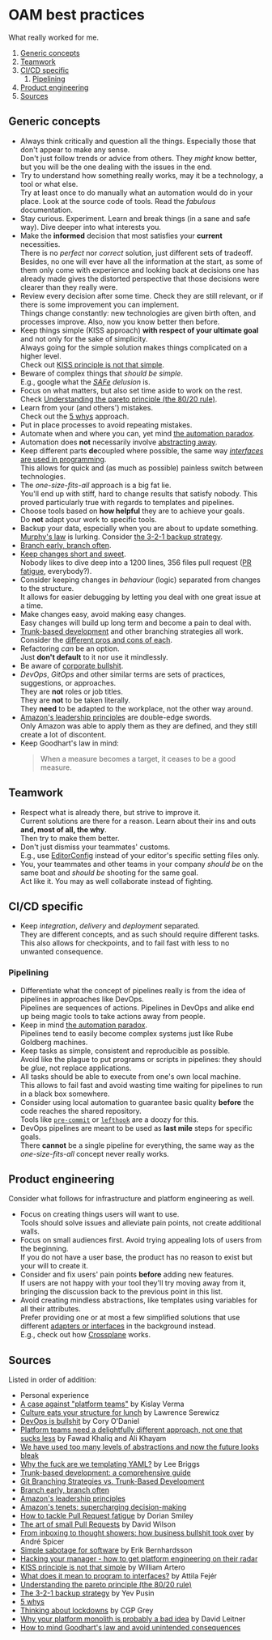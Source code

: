 # OAM best practices

What really worked for me.

1. [Generic concepts](#generic-concepts)
1. [Teamwork](#teamwork)
1. [CI/CD specific](#cicd-specific)
   1. [Pipelining](#pipelining)
1. [Product engineering](#product-engineering)
1. [Sources](#sources)

## Generic concepts

- Always think critically and question all the things. Especially those that don't appear to make any sense.<br/>
  Don't just follow trends or advice from others. They _might_ know better, but you will be the one dealing with the issues in the end.
- Try to understand how something really works, may it be a technology, a tool or what else.<br/>
  Try at least once to do manually what an automation would do in your place. Look at the source code of tools. Read the _fabulous_ documentation.
- Stay curious. Experiment. Learn and break things (in a sane and safe way). Dive deeper into what interests you.
- Make the **informed** decision that most satisfies your **current** necessities.<br/>
  There is no _perfect_ nor _correct_ solution, just different sets of tradeoff. Besides, no one will ever have all the information at the start, as some of them only come with experience and looking back at decisions one has already made gives the distorted perspective that those decisions were clearer than they really were.
- Review every decision after some time. Check they are still relevant, or if there is some improvement you can implement.<br/>
  Things change constantly: new technologies are given birth often, and processes improve. Also, now you know better then before.
- Keep things simple (KISS approach) **with respect of your ultimate goal** and not only for the sake of simplicity.<br/>
  Always going for the simple solution makes things complicated on a higher level.<br/>
  Check out [KISS principle is not that simple].
- Beware of complex things that _should be simple_.<br/>
  E.g., google what the _[SAFe] delusion_ is.
- Focus on what matters, but also set time aside to work on the rest.<br/>
  Check [Understanding the pareto principle (the 80/20 rule)].
- Learn from your (and others') mistakes.<br/>
  Check out the [5 whys] approach.
- Put in place processes to avoid repeating mistakes.
- Automate when and where you can, yet mind [the automation paradox].
- Automation does **not** necessarily involve [abstracting away][we have used too many levels of abstractions and now the future looks bleak].
- Keep different parts **de**coupled where possible, the same way [_interfaces_ are used in programming][what does it mean to program to interfaces?].<br/>
  This allows for quick and (as much as possible) painless switch between technologies.
- The _one-size-fits-all_ approach is a big fat lie.<br/>
  You'll end up with stiff, hard to change results that satisfy nobody. This proved particularly true with regards to templates and pipelines.
- Choose tools based on **how helpful** they are to achieve your goals.<br/>
  Do **not** adapt your work to specific tools.
- Backup your data, especially when you are about to update something.<br/>
  [Murphy's law] is lurking. Consider [the 3-2-1 backup strategy].
- [Branch early, branch often].
- [Keep changes short and sweet][the art of small pull requests].<br/>
  Nobody likes to dive deep into a 1200 lines, 356 files pull request ([PR fatigue][how to tackle pull request fatigue], everybody?).
- Consider keeping changes in _behaviour_ (logic) separated from changes to the structure.<br/>
  It allows for easier debugging by letting you deal with one great issue at a time.
- Make changes easy, avoid making easy changes.<br/>
  Easy changes will build up long term and become a pain to deal with.
- [Trunk-based development][trunk-based development: a comprehensive guide] and other branching strategies all work.<br/>
  Consider the [different pros and cons of each][git branching strategies vs. trunk-based development].
- Refactoring _can_ be an option.<br/>
  Just **don't default** to it nor use it mindlessly.
- Be aware of [corporate bullshit][from inboxing to thought showers: how business bullshit took over].
- _DevOps_, _GitOps_ and other similar terms are sets of practices, suggestions, or approaches.<br/>
  They are **not** roles or job titles.<br/>
  They are **not** to be taken literally.<br/>
  They **need** to be adapted to the workplace, not the other way around.
- [Amazon's leadership principles] are double-edge swords.<br/>
  Only Amazon was able to apply them as they are defined, and they still create a lot of discontent.
- Keep Goodhart's law in mind:
  > When a measure becomes a target, it ceases to be a good measure.

## Teamwork

- Respect what is already there, but strive to improve it.<br/>
  Current solutions are there for a reason. Learn about their ins and outs **and, most of all, the why**.<br/>
  Then try to make them better.
- Don't just dismiss your teammates' customs.<br/>
  E.g., use [EditorConfig] instead of your editor's specific setting files only.
- You, your teammates and other teams in your company _should be_ on the same boat and _should be_ shooting for the same goal.<br/>
  Act like it. You may as well collaborate instead of fighting.

## CI/CD specific

- Keep _integration_, _delivery_ and _deployment_ separated.<br/>
  They are different concepts, and as such should require different tasks.<br/>
  This also allows for checkpoints, and to fail fast with less to no unwanted consequence.

### Pipelining

- Differentiate what the concept of pipelines really is from the idea of pipelines in approaches like DevOps.<br/>
  Pipelines are sequences of actions. Pipelines in DevOps and alike end up being magic tools to take actions away from people.
- Keep in mind [the automation paradox].<br/>
  Pipelines tend to easily become complex systems just like Rube Goldberg machines.
- Keep tasks as simple, consistent and reproducible as possible.<br/>
  Avoid like the plague to put programs or scripts in pipelines: they should be _glue_, not replace applications.
- All tasks should be able to execute from one's own local machine.<br/>
  This allows to fail fast and avoid wasting time waiting for pipelines to run in a black box somewhere.
- Consider using local automation to guarantee basic quality **before** the code reaches the shared repository.<br/>
  Tools like [`pre-commit`][pre-commit] or [`lefthook`][lefthook] are a doozy for this.
- DevOps pipelines are meant to be used as **last mile** steps for specific goals.<br/>
  There **cannot** be a single pipeline for everything, the same way as the _one-size-fits-all_ concept never really works.

## Product engineering

Consider what follows for infrastructure and platform engineering as well.

- Focus on creating things users will want to use.<br/>
  Tools should solve issues and alleviate pain points, not create additional walls.
- Focus on small audiences first. Avoid trying appealing lots of users from the beginning.<br/>
  If you do not have a user base, the product has no reason to exist but your will to create it.
- Consider and fix users' pain points **before** adding new features.<br/>
  If users are not happy with your tool they'll try moving away from it, bringing the discussion back to the previous point in this list.
- Avoid creating mindless abstractions, like templates using variables for all their attributes.<br/>
  Prefer providing one or at most a few simplified solutions that use different [adapters or interfaces][what does it mean to program to interfaces?] in the background instead.<br/>
  E.g., check out how [Crossplane] works.

## Sources

Listed in order of addition:

- Personal experience
- [A case against "platform teams"] by Kislay Verma
- [Culture eats your structure for lunch] by Lawrence Serewicz
- [DevOps is bullshit] by Cory O'Daniel
- [Platform teams need a delightfully different approach, not one that sucks less] by Fawad Khaliq and Ali Khayam
- [We have used too many levels of abstractions and now the future looks bleak]
- [Why the fuck are we templating YAML?] by Lee Briggs
- [Trunk-based development: a comprehensive guide]
- [Git Branching Strategies vs. Trunk-Based Development]
- [Branch early, branch often]
- [Amazon's leadership principles]
- [Amazon's tenets: supercharging decision-making]
- [How to tackle Pull Request fatigue] by Dorian Smiley
- [The art of small Pull Requests] by David Wilson
- [From inboxing to thought showers: how business bullshit took over] by André Spicer
- [Simple sabotage for software] by Erik Bernhardsson
- [Hacking your manager - how to get platform engineering on their radar]
- [KISS principle is not that simple] by William Artero
- [What does it mean to program to interfaces?] by Attila Fejér
- [Understanding the pareto principle (the 80/20 rule)]
- [The 3-2-1 backup strategy] by Yev Pusin
- [5 whys]
- [Thinking about lockdowns] by CGP Grey
- [Why your platform monolith is probably a bad idea] by David Leitner
- [How to mind Goodhart's law and avoid unintended consequences]

<!--
  References
  -->

<!-- Knowledge base -->
[crossplane]: https://www.crossplane.io/
[editorconfig]: editorconfig.md
[lefthook]: lefthook.md
[pre-commit]: pre-commit.md
[safe]: safe.placeholder
[the automation paradox]: the%20automation%20paradox.md

<!-- Others -->
[5 whys]: https://www.mindtools.com/a3mi00v/5-whys
[a case against "platform teams"]: https://kislayverma.com/organizations/a-case-against-platform-teams/
[amazon's leadership principles]: https://www.amazon.jobs/content/en/our-workplace/leadership-principles
[amazon's tenets: supercharging decision-making]: https://aws.amazon.com/blogs/enterprise-strategy/tenets-supercharging-decision-making/
[branch early, branch often]: https://medium.com/@huydotnet/branch-early-branch-often-daadaad9468e
[culture eats your structure for lunch]: https://thoughtmanagement.org/2013/07/10/culture-eats-your-structure-for-lunch/
[devops is bullshit]: https://blog.massdriver.cloud/posts/devops-is-bullshit/
[from inboxing to thought showers: how business bullshit took over]: https://www.theguardian.com/news/2017/nov/23/from-inboxing-to-thought-showers-how-business-bullshit-took-over
[git branching strategies vs. trunk-based development]: https://launchdarkly.com/blog/git-branching-strategies-vs-trunk-based-development/
[hacking your manager - how to get platform engineering on their radar]: https://www.youtube.com/watch?v=8xprsTXKr0w
[how to mind goodhart's law and avoid unintended consequences]: https://builtin.com/data-science/goodharts-law
[how to tackle pull request fatigue]: https://javascript.plainenglish.io/tackling-pr-fatigue-6865edc205ce
[kiss principle is not that simple]: https://artero.dev/posts/kiss-principle-is-not-that-simple/
[murphy's law]: https://en.wikipedia.org/wiki/Murphy%27s_law
[platform teams need a delightfully different approach, not one that sucks less]: https://www.chkk.io/blog/platform-teams-different-approach
[simple sabotage for software]: https://erikbern.com/2023/12/13/simple-sabotage-for-software.html
[the 3-2-1 backup strategy]: https://www.backblaze.com/blog/the-3-2-1-backup-strategy/
[the art of small pull requests]: https://essenceofcode.com/2019/10/29/the-art-of-small-pull-requests/
[thinking about lockdowns]: https://www.youtube.com/watch?v=SVmEXdGqO-s
[trunk-based development: a comprehensive guide]: https://launchdarkly.com/blog/introduction-to-trunk-based-development/
[understanding the pareto principle (the 80/20 rule)]: https://betterexplained.com/articles/understanding-the-pareto-principle-the-8020-rule/
[we have used too many levels of abstractions and now the future looks bleak]: https://unixsheikh.com/articles/we-have-used-too-many-levels-of-abstractions-and-now-the-future-looks-bleak.html
[what does it mean to program to interfaces?]: https://www.baeldung.com/cs/program-to-interface
[why the fuck are we templating yaml?]: https://leebriggs.co.uk/blog/2019/02/07/why-are-we-templating-yaml
[why your platform monolith is probably a bad idea]: https://www.youtube.com/watch?v=3B0TbV-Ipmo
